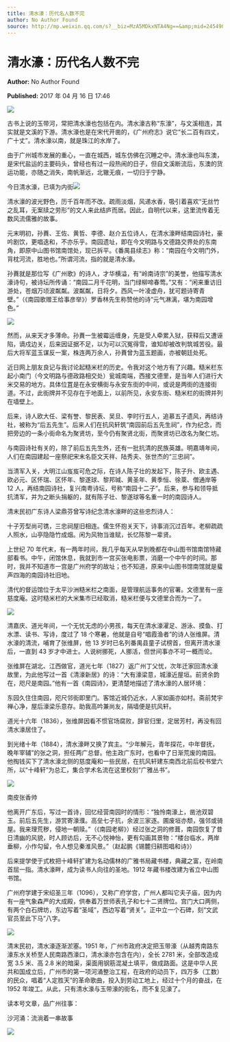 ```yaml
---
title: 清水濠：历代名人数不完
author: No Author Found
source: http://mp.weixin.qq.com/s?__biz=MzA5MDkxNTA4Ng==&amp;mid=2454905944&amp;idx=1&amp;sn=43af1fa6dc01b7e15a9eb1e8b9ef3de2&amp;chksm=87a22c39b0d5a52f7ed560840619625e3c71c07632871d5bf7f3b680ef131a2ce28687019235#rd
---
```


# 清水濠：历代名人数不完

**Author:** No Author Found

**Published:** 2017 年 04 月 16 日 17:46

![](http://mmbiz.qpic.cn/mmbiz_jpg/PJWG74pLsMY6VjSs8icl92DouG8adAGS0ibIkmicA6dYrXchQel1ic3LTtD572I9r9sbW2tOnBvpibgicAXRcdc4p5aA/0?wx_fmt=jpeg)

古书上说的玉带河，常把清水濠也包括在内。清水濠古称“东濠”，与文溪相连，其实就是文溪的下游。清水濠也是在宋代开凿的，《广州府志》说它“长二百有四丈，广十丈”。清水濠以南，就是珠江的水岸了。

由于广州城市发展的重心，一直在城西，城东仿佛在沉睡之中。清水濠也叫东澳，是宋代盐运的主要码头，曾经也有过一段热闹的日子，但自文溪断流后，东澳的货运功能，亦随之消失，南帆渐远，北辙无痕，一切归于宁静。

今日清水濠，已填为内街![](http://mmbiz.qpic.cn/mmbiz_jpg/PJWG74pLsMZ3FrWUSClzaOmV5HmVvSkU6QomV22hm7nQG7bgQC5HmibulFKJb5ich6Kuj4L0XxuqQ9TEEpHjkDtg/0?wx_fmt=jpeg)

清水濠的波光野色，历千百年而不改。疏雨淡烟，风递水香，吸引着喜欢“无丝竹之乱耳，无案牍之劳形”的文人来此结庐而居。因此，自明代以来，这里流传着无数风流儒雅的故事。

元末明初，孙蕡、王佐、黄哲、李德、赵介五位诗人，在清水濠畔结南园诗社，豪吟剧饮，更唱迭和，不亦乐乎。南园遗址，即在今文明路与文德路交界处的东南角，即原中山图书馆南馆处，现已拆平。《番禺县续志》称：“南园在今文明门外，背枕河流，胜地也。”所谓河流，指的就是清水濠。

孙蕡就是那位写《广州歌》的诗人，才华横溢，有“岭南诗宗”的美誉，他描写清水濠诗句，被诗坛所传诵：“南园二月千花明，当门绿柳啼春莺。”又有：“闲来重访旧游处，苍烟万顷波粼粼。波粼粼，日将夕。西风一叶凌虚舟，犹可题诗寄青壁。”（《南园歌赠王给事彦举》）罗香林先生称赞他的诗“元气淋漓，堪为南园增色。”

![](http://mmbiz.qpic.cn/mmbiz_jpg/PJWG74pLsMZ3FrWUSClzaOmV5HmVvSkUyyIUqfTia7MEiaUlMr9bThVgsJE4xTV1cyn7ic7oOIl6uydz8jPQa2Ufw/0?wx_fmt=jpeg)

然而，从来天才多薄命。孙蕡一生被霉运缠身，先是受人牵累入狱，获释后又遭诬陷，谪戍边关，后来因证据不足，以为可以沉冤得雪，谁知却被改判筑城苦役。最后大将军蓝玉谋反一案，株连两万余人，孙蕡曾为蓝玉题画，亦被朝廷处死。

近日网上朋友良记与我讨论起糙米栏的历史。令我对这个地方有了兴趣。糙米栏东起小南门（今文明路与德政路相交处）瓮城南端，西接文德里，是当年人们进行大米交易的地方。具体位罝是在永安横街与永安东街的中间，或说是两街的连接街道。不过，此街牌并不见存在于地面上，以前所见，永安东街、糙米栏的街牌并列在墙壁上。

后来，诗人欧大任、梁有誉、黎民表、吴旦、李时行五人，追慕五子遗风，再结诗社，被称为“后五先生”。后来人们在抗风轩筑“南园前后五先生祠”，作为纪念，而把旁边的一条小街命名为聚贤坊，至今仍有聚贤北街，而聚贤坊已改名为聚仁坊。

与南园诗社有关的，除了前后五先生外，还有一批抗清的民族英雄。明嘉靖年间，人们在南园建起一座祭祀宋末名臣文天祥、陆秀夫、张世杰的“三忠祠”。

当清军入关，大明江山岌岌可危之际，在诗人陈子壮的发起下，陈子升、欧主遇、欧必元、区怀瑞、区怀年、黎遂球、黎邦瑊、黄圣年、黄季恒、徐棻、僧通岸等 12 人，再结南园诗社，复兴南粤诗坛，号称“南园十二子”。后来，参与和领导抵抗清军，并为之断头捐躯的，就有陈子壮、黎遂球等名重一时的南园诗人。

清末民初广东诗人梁鼎芬曾写诗纪念清水濠畔的这些忠烈诗人：

十子芳型尚可镌，三忠祠屋旧相连。儒生怀抱关天下，诗事消沉过百年。老柳疏疏人照水，山亭隐隐竹成烟。闲为风物当谁赋，长忆陈黎一辈贤。

上世纪 70 年代末，有一两年时间，我几乎每天从早到晚都在中山图书馆南馆特藏部看书。中午，闭馆休息，我就到市一宫买张电影票，消磨一个中午的时间。那时，我并不知道市一宫是广州府学的故址；也不知道，原来中山图书馆南馆就是蜚声四海的南园诗社旧地。

清代的督运馆位于太平沙洲糙米栏之南面，是管理航运事务的官署。文德里有一座慈度庵。这时糙米栏的大米集市已经取消，糙米栏便与文德里合而为一了。

![](http://mmbiz.qpic.cn/mmbiz_jpg/PJWG74pLsMZC5AZrX34OEOYhFH6ssyBBiccTCoYfo4w7xRvFyuFUS8Uz0FKQ9EgJZWO2VkuhOTK3mrhEpfqtJQA/0?wx_fmt=jpeg)

清嘉庆、道光年间，一个无忧无虑的小男孩，每天在清水濠濯足、游泳、摸鱼、打水漂、读书、写诗，度过了 18 个寒暑，他就是自号“唱霞渔者”的诗人张维屏。清水濠的清流，哺育了张维屏，他 13 岁时已名列番禺县童子试榜首，但离开清水濠后，一直到 43 岁才中进士。人说树挪死，人挪活，但世间事亦不可一概而论。

张维屏在湖北、江西做官，道光七年（1827）返广州丁父忧，次年迁家回清水濠故里，为此他写过一首《清濠新居》的诗：“大有濠梁意，城濠近屋垣。前贤余韵在，咫尺是南园。”他有一首《南园诗》，更清楚地描述了清水濠的人居环境：

东园久住住南园，咫尺邻街即里门。客馆近城仍近水，人家如画亦如村。斋前梵宇禅心净，屋后濠梁乐意存。助我高吟兼尚友，隔墙便是抗风轩。

道光十六年（1836），张维屏因看不惯官场腐败，辞官归里，定居芳村，再没有回清水濠居住了。

到光绪十年（1884），清水濠畔又换了宾主。“少年解元，青年探花，中年督抚，晚年宰辅”的张之洞，担任两广总督。他主政广东时，也看中了日渐荒废的南园。他掏钱买下了清水濠北侧的慈度庵和一些民居，在抗风轩建东南西北前后校书堂六所，以“十峰轩”为总汇，集合学术名流在这里校刻“广雅丛书”。

![](http://mmbiz.qpic.cn/mmbiz_jpg/PJWG74pLsMZ3FrWUSClzaOmV5HmVvSkUfspFThf5BA0FHeuJTdMhvenn17FZEnozw5PKzlMWXJBGmvWvnZds0A/0?wx_fmt=jpeg)

南皮张香帅

他离开广东后，写过一首诗，回忆经营南园时的情形：“独怜南濠上，凿池双碧玉。前后五先生，游赏寄濠濮。高垒七子抗，余波三家逐。圃废垣亦颓，强邻或骑屋。我来理荒秽，侵地一朝赎。”（《南园老柳》）经过张之洞的修葺，南园恢复了昔日清幽的风貌，时人顾访后，无不心悦神怡，更有勾画其景物：“楼台临水，两岸垂柳，小作勾留，令人想见秦淮风景。”（赵起鹏《锡麓归耕图唱和诗》）

后来提学使于式枚把十峰轩扩建为名动儒林的广雅书局藏书楼，典藏之富，在岭南首屈一指。清水濠畔，成为读书人向往的圣地。1912 年藏书楼改建为省立中山图书馆。

广州府学建于宋绍圣三年（1096），又称广府学宫，广州人都叫它夫子庙，因为内有一座气象森严的大成殿，供奉着万世师表孔子和七十二贤牌位。宫门大口两侧，有两个白石牌坊，东边写着“圣域”，西边写着“贤关”。正中立一个石碑，刻“文武官员至此下马”八字。

![](http://mmbiz.qpic.cn/mmbiz_jpg/PJWG74pLsMZ3FrWUSClzaOmV5HmVvSkUTrKZsYRYnytLm18I0JE509wp4FohibmokFicnRFZLw8OicRhT6QMs0T5w/0?wx_fmt=jpeg)

清末民初，清水濠逐渐淤塞。1951 年，广州市政府决定把玉带濠（从越秀南路东濠东水关桥至人民南路西濠口，清水濠亦包含在内），全长 2781 米，全部改造成宽 3.5 米、高 2.8 米的暗渠，渠面用钢筋混凝土填平，做成路面。这是中华人民共和国成立后，广州市的第一项河涌整治工程，在政府的动员下，四万多（工数）的民众，唱着“人定胜天”的革命歌曲，投入到劳动工地上，经过十个月的奋战，在 1952 年竣工。从此，只有清水濠与玉带濠的街名，而不复见濠了。

读本号文章，品广州往事：

沙河涌：流淌着一串故事

![](http://mmbiz.qpic.cn/mmbiz/iaGswicCbWm6ibNnZiaMtqBicJQGTbYOEiaian33xJrckjQnURHPoEenqJdsF2dFtqnQHOWKiaibNyA3fW2EP7KFQADCrHw/0?)

